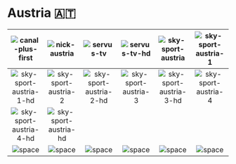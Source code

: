 # Austria 🇦🇹

| ![canal-plus-first] | ![nick-austria] | ![servus-tv] | ![servus-tv-hd] | ![sky-sport-austria] | ![sky-sport-austria-1] |
|:---:|:---:|:---:|:---:|:---:|:---:|
| ![sky-sport-austria-1-hd] | ![sky-sport-austria-2] | ![sky-sport-austria-2-hd] | ![sky-sport-austria-3] | ![sky-sport-austria-3-hd] | ![sky-sport-austria-4] |
| ![sky-sport-austria-4-hd] | ![sky-sport-austria-hd] |  |  |  |  |
| ![space] | ![space] | ![space] | ![space] | ![space] | ![space] |

[canal-plus-first]:https://raw.githubusercontent.com/tv-logo/tv-logos/main/countries/austria/canal-plus-first-at.png
[nick-austria]:https://raw.githubusercontent.com/tv-logo/tv-logos/main/countries/austria/nick-austria-at.png
[servus-tv]:https://raw.githubusercontent.com/tv-logo/tv-logos/main/countries/austria/servus-tv-at.png
[servus-tv-hd]:https://raw.githubusercontent.com/tv-logo/tv-logos/main/countries/austria/hd/servus-tv-hd-at.png
[sky-sport-austria]:https://raw.githubusercontent.com/tv-logo/tv-logos/main/countries/austria/sky-sport-austria-at.png
[sky-sport-austria-1]:https://raw.githubusercontent.com/tv-logo/tv-logos/main/countries/austria/sky-sport-austria-1-at.png
[sky-sport-austria-1-hd]:https://raw.githubusercontent.com/tv-logo/tv-logos/main/countries/austria/hd/sky-sport-austria-1-hd-at.png
[sky-sport-austria-2]:https://raw.githubusercontent.com/tv-logo/tv-logos/main/countries/austria/sky-sport-austria-2-at.png
[sky-sport-austria-2-hd]:https://raw.githubusercontent.com/tv-logo/tv-logos/main/countries/austria/hd/sky-sport-austria-2-hd-at.png
[sky-sport-austria-3]:https://raw.githubusercontent.com/tv-logo/tv-logos/main/countries/austria/sky-sport-austria-3-at.png
[sky-sport-austria-3-hd]:https://raw.githubusercontent.com/tv-logo/tv-logos/main/countries/austria/hd/sky-sport-austria-3-hd-at.png
[sky-sport-austria-4]:https://raw.githubusercontent.com/tv-logo/tv-logos/main/countries/austria/sky-sport-austria-4-at.png
[sky-sport-austria-4-hd]:https://raw.githubusercontent.com/tv-logo/tv-logos/main/countries/austria/hd/sky-sport-austria-4-hd-at.png
[sky-sport-austria-hd]:https://raw.githubusercontent.com/tv-logo/tv-logos/main/countries/austria/hd/sky-sport-austria-hd-at.png

[Space]:https://raw.githubusercontent.com/tv-logo/tv-logos/main/misc/space-1500.png "Space"
